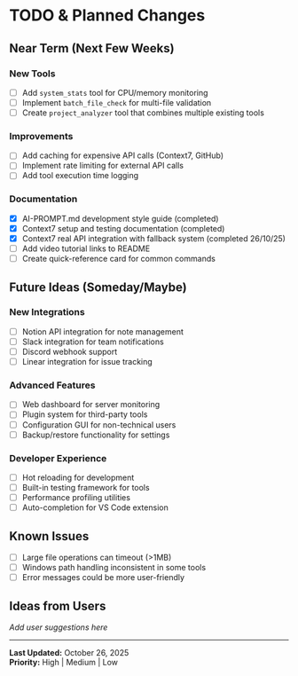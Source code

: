 # TODO & Planned Changes

## **Near Term (Next Few Weeks)**

### **New Tools**

- [ ] Add `system_stats` tool for CPU/memory monitoring
- [ ] Implement `batch_file_check` for multi-file validation
- [ ] Create `project_analyzer` tool that combines multiple existing tools

### **Improvements**

- [ ] Add caching for expensive API calls (Context7, GitHub)
- [ ] Implement rate limiting for external API calls
- [ ] Add tool execution time logging

### **Documentation**

- [x] AI-PROMPT.md development style guide (completed)
- [x] Context7 setup and testing documentation (completed)
- [x] Context7 real API integration with fallback system (completed 26/10/25)
- [ ] Add video tutorial links to README
- [ ] Create quick-reference card for common commands

## **Future Ideas (Someday/Maybe)**

### **New Integrations**

- [ ] Notion API integration for note management
- [ ] Slack integration for team notifications
- [ ] Discord webhook support
- [ ] Linear integration for issue tracking

### **Advanced Features**

- [ ] Web dashboard for server monitoring
- [ ] Plugin system for third-party tools
- [ ] Configuration GUI for non-technical users
- [ ] Backup/restore functionality for settings

### **Developer Experience**

- [ ] Hot reloading for development
- [ ] Built-in testing framework for tools
- [ ] Performance profiling utilities
- [ ] Auto-completion for VS Code extension

## **Known Issues**

- [ ] Large file operations can timeout (>1MB)
- [ ] Windows path handling inconsistent in some tools
- [ ] Error messages could be more user-friendly

## **Ideas from Users**

_Add user suggestions here_

---

**Last Updated:** October 26, 2025  
**Priority:** High | Medium | Low
